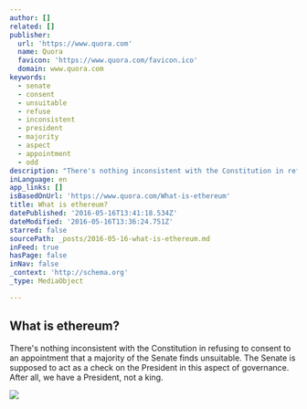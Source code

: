 ```yaml
---
author: []
related: []
publisher:
  url: 'https://www.quora.com'
  name: Quora
  favicon: 'https://www.quora.com/favicon.ico'
  domain: www.quora.com
keywords:
  - senate
  - consent
  - unsuitable
  - refuse
  - inconsistent
  - president
  - majority
  - aspect
  - appointment
  - odd
description: "There's nothing inconsistent with the Constitution in refusing to consent to an appointment that a majority of the Senate finds unsuitable. The Senate is supposed to act as a check on the President in this aspect of governance. After all, we have a President, not a king."
inLanguage: en
app_links: []
isBasedOnUrl: 'https://www.quora.com/What-is-ethereum'
title: What is ethereum?
datePublished: '2016-05-16T13:41:18.534Z'
dateModified: '2016-05-16T13:36:24.751Z'
starred: false
sourcePath: _posts/2016-05-16-what-is-ethereum.md
inFeed: true
hasPage: false
inNav: false
_context: 'http://schema.org'
_type: MediaObject

---
```

<article style=""><h1>What is ethereum?</h1><p>There's nothing inconsistent with the Constitution in refusing to consent to an appointment that a majority of the Senate finds unsuitable. The Senate is supposed to act as a check on the President in this aspect of governance. After all, we have a President, not a king.</p><img src="https://qsf.is.quoracdn.net/-images.new_grid.fb_share_default.pnge6dde9cfa6e03c43.png" /></article>